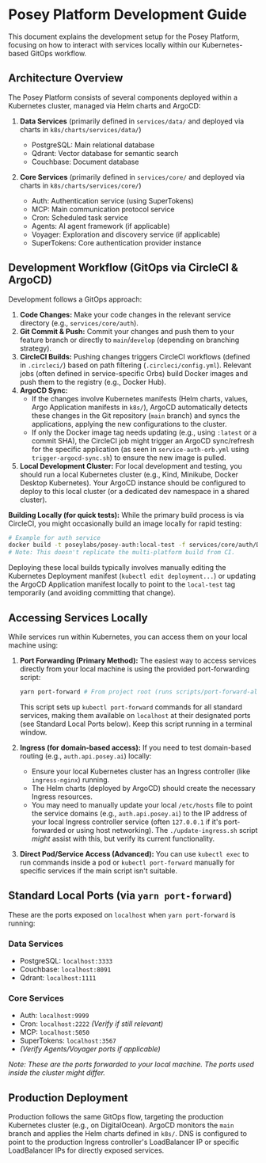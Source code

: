 # Posey Platform Development Guide

This document explains the development setup for the Posey Platform, focusing on how to interact with services locally within our Kubernetes-based GitOps workflow.

## Architecture Overview

The Posey Platform consists of several components deployed within a Kubernetes cluster, managed via Helm charts and ArgoCD:

1.  **Data Services** (primarily defined in `services/data/` and deployed via charts in `k8s/charts/services/data/`)
    *   PostgreSQL: Main relational database
    *   Qdrant: Vector database for semantic search
    *   Couchbase: Document database

2.  **Core Services** (primarily defined in `services/core/` and deployed via charts in `k8s/charts/services/core/`)
    *   Auth: Authentication service (using SuperTokens)
    *   MCP: Main communication protocol service
    *   Cron: Scheduled task service
    *   Agents: AI agent framework (if applicable)
    *   Voyager: Exploration and discovery service (if applicable)
    *   SuperTokens: Core authentication provider instance

## Development Workflow (GitOps via CircleCI & ArgoCD)

Development follows a GitOps approach:

1.  **Code Changes:** Make your code changes in the relevant service directory (e.g., `services/core/auth`).
2.  **Git Commit & Push:** Commit your changes and push them to your feature branch or directly to `main`/`develop` (depending on branching strategy).
3.  **CircleCI Builds:** Pushing changes triggers CircleCI workflows (defined in `.circleci/`) based on path filtering (`.circleci/config.yml`). Relevant jobs (often defined in service-specific Orbs) build Docker images and push them to the registry (e.g., Docker Hub).
4.  **ArgoCD Sync:**
    *   If the changes involve Kubernetes manifests (Helm charts, values, Argo Application manifests in `k8s/`), ArgoCD automatically detects these changes in the Git repository (`main` branch) and syncs the applications, applying the new configurations to the cluster.
    *   If only the Docker image tag needs updating (e.g., using `:latest` or a commit SHA), the CircleCI job might trigger an ArgoCD sync/refresh for the specific application (as seen in `service-auth-orb.yml` using `trigger-argocd-sync.sh`) to ensure the new image is pulled.
5.  **Local Development Cluster:** For local development and testing, you should run a local Kubernetes cluster (e.g., Kind, Minikube, Docker Desktop Kubernetes). Your ArgoCD instance should be configured to deploy to this local cluster (or a dedicated dev namespace in a shared cluster).

**Building Locally (for quick tests):**
While the primary build process is via CircleCI, you might occasionally build an image locally for rapid testing:
```bash
# Example for auth service
docker build -t poseylabs/posey-auth:local-test -f services/core/auth/Dockerfile .
# Note: This doesn't replicate the multi-platform build from CI.
```
Deploying these local builds typically involves manually editing the Kubernetes Deployment manifest (`kubectl edit deployment...`) or updating the ArgoCD Application manifest locally to point to the `local-test` tag temporarily (and avoiding committing that change).

## Accessing Services Locally

While services run within Kubernetes, you can access them on your local machine using:

1.  **Port Forwarding (Primary Method):**
    The easiest way to access services directly from your local machine is using the provided port-forwarding script:
    ```bash
    yarn port-forward # From project root (runs scripts/port-forward-all.sh)
    ```
    This script sets up `kubectl port-forward` commands for all standard services, making them available on `localhost` at their designated ports (see Standard Local Ports below). Keep this script running in a terminal window.

2.  **Ingress (for domain-based access):**
    If you need to test domain-based routing (e.g., `auth.api.posey.ai`) locally:
    *   Ensure your local Kubernetes cluster has an Ingress controller (like `ingress-nginx`) running.
    *   The Helm charts (deployed by ArgoCD) should create the necessary Ingress resources.
    *   You may need to manually update your local `/etc/hosts` file to point the service domains (e.g., `auth.api.posey.ai`) to the IP address of your local Ingress controller service (often `127.0.0.1` if it's port-forwarded or using host networking). The `./update-ingress.sh` script *might* assist with this, but verify its current functionality.

3.  **Direct Pod/Service Access (Advanced):**
    You can use `kubectl exec` to run commands inside a pod or `kubectl port-forward` manually for specific services if the main script isn't suitable.

## Standard Local Ports (via `yarn port-forward`)

These are the ports exposed on `localhost` when `yarn port-forward` is running:

### Data Services
- PostgreSQL: `localhost:3333`
- Couchbase: `localhost:8091`
- Qdrant: `localhost:1111`

### Core Services
- Auth: `localhost:9999`
- Cron: `localhost:2222` *(Verify if still relevant)*
- MCP: `localhost:5050`
- SuperTokens: `localhost:3567`
- *(Verify Agents/Voyager ports if applicable)*

*Note: These are the ports forwarded to your local machine. The ports used *inside* the cluster might differ.*

## Production Deployment

Production follows the same GitOps flow, targeting the production Kubernetes cluster (e.g., on DigitalOcean). ArgoCD monitors the `main` branch and applies the Helm charts defined in `k8s/`. DNS is configured to point to the production Ingress controller's LoadBalancer IP or specific LoadBalancer IPs for directly exposed services. 